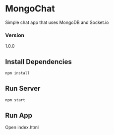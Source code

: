 # MongoChat

Simple chat app that uses MongoDB and Socket.io

### Version
1.0.0

## Install Dependencies
```bash
npm install 
```

## Run Server
```bash
npm start
```

## Run App
Open index.html
